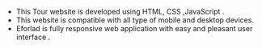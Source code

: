 - This Tour website is developed using HTML, CSS ,JavaScript .
- This website is compatible with all type of mobile and desktop devices.
- Eforlad is fully responsive web application with easy and pleasant user interface .
